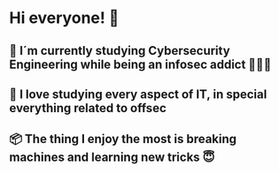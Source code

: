 # Hi everyone! 👋
## 🔭 I´m currently studying Cybersecurity Engineering while being an infosec addict 👨🏻‍💻
## 📕 I love studying every aspect of IT, in special everything related to offsec
## 📦 The thing I enjoy the most is breaking machines and learning new tricks 😇
